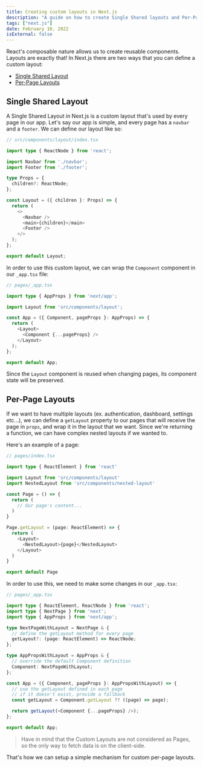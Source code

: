 ```yaml
---
title: Creating custom layouts in Next.js
description: "A guide on how to create Single Shared layouts and Per-Page layout in Next.js"
tags: ["next.js"]
date: February 10, 2022
isExternal: false
---
```


React's composable nature allows us to create reusable components. Layouts are
exactly that! In Next.js there are two ways that you can define a custom layout:

- [Single Shared Layout](#single-shared-layout)
- [Per-Page Layouts](#per-page-layouts)

## Single Shared Layout

A Single Shared Layout in Next.js is a custom layout that's used by every page
in our app. Let's say our app is simple, and every page has a `navbar` and a
`footer`. We can define our layout like so:

```typescript
// src/components/layout/index.tsx

import type { ReactNode } from 'react';

import Navbar from './navbar';
import Footer from './footer';

type Props = {
  children?: ReactNode;
};

const Layout = ({ children }: Props) => {
  return (
    <>
      <Navbar />
      <main>{children}</main>
      <Footer />
    </>
  );
};

export default Layout;
```

In order to use this custom layout, we can wrap the `Component` component in
our `_app.tsx` file:

```typescript
// pages/_app.tsx

import type { AppProps } from 'next/app';

import Layout from 'src/components/layout';

const App = ({ Component, pageProps }: AppProps) => {
  return (
    <Layout>
      <Component {...pageProps} />
    </Layout>
  );
};

export default App;
```

Since the `Layout` component is reused when changing pages, its component state
will be preserved.

## Per-Page Layouts

If we want to have multiple layouts (ex. authentication, dashboard, settings
etc...), we can define a `getLayout` property to our pages that will receive the
page in `props`, and wrap it in the layout that we want. Since we're returning a
function, we can have complex nested layouts if we wanted to.

Here's an example of a page:

```typescript
// pages/index.tsx

import type { ReactElement } from 'react'

import Layout from 'src/components/layout'
import NestedLayout from 'src/components/nested-layout'

const Page = () => {
  return (
    // Our page's content...
  )
}

Page.getLayout = (page: ReactElement) => {
  return (
    <Layout>
      <NestedLayout>{page}</NestedLayout>
    </Layout>
  )
}

export default Page
```

In order to use this, we need to make some changes in our `_app.tsx`:

```typescript
// pages/_app.tsx

import type { ReactElement, ReactNode } from 'react';
import type { NextPage } from 'next';
import type { AppProps } from 'next/app';

type NextPageWithLayout = NextPage & {
  // define the getLayout method for every page
  getLayout?: (page: ReactElement) => ReactNode;
};

type AppPropsWithLayout = AppProps & {
  // override the default Component definition
  Component: NextPageWithLayout;
};

const App = ({ Component, pageProps }: AppPropsWithLayout) => {
  // use the getLayout defined in each page
  // if it doesn't exist, provide a fallback
  const getLayout = Component.getLayout ?? ((page) => page);

  return getLayout(<Component {...pageProps} />);
};

export default App;
```

> Have in mind that the Custom Layouts are not considered as Pages, so the only
way to fetch data is on the client-side.

That's how we can setup a simple mechanism for custom per-page layouts.

